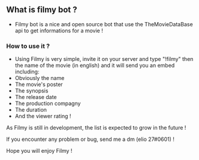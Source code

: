 ## What is filmy bot ?

- Filmy bot is a nice and open source bot that use the TheMovieDataBase api to get informations for a movie !

### How to use it ?
- Using Filmy is very simple, invite it on your server and type "!filmy" then the name of the movie (in english) and it will send you an embed including:
- Obviously the name
- The movie's poster
- The synopsis
- The release date
- The production compagny
- The duration
- And the viewer rating !

As Filmy is still in development, the list is expected to grow in the future !

If you encounter any problem or bug, send me a dm (elio 27#0601) !

Hope you will enjoy Filmy !
